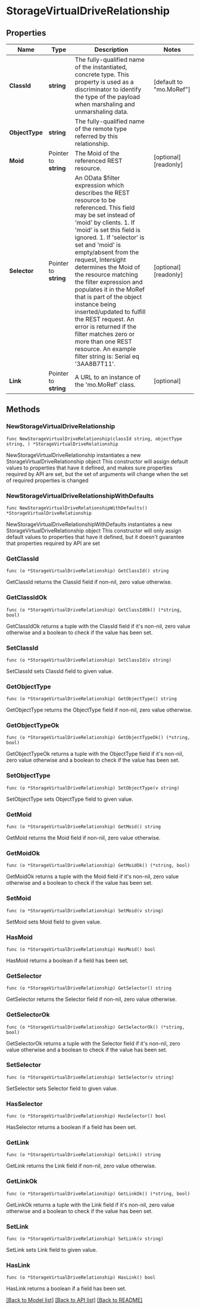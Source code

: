# StorageVirtualDriveRelationship

## Properties

Name | Type | Description | Notes
------------ | ------------- | ------------- | -------------
**ClassId** | **string** | The fully-qualified name of the instantiated, concrete type. This property is used as a discriminator to identify the type of the payload when marshaling and unmarshaling data. | [default to "mo.MoRef"]
**ObjectType** | **string** | The fully-qualified name of the remote type referred by this relationship. | 
**Moid** | Pointer to **string** | The Moid of the referenced REST resource. | [optional] [readonly] 
**Selector** | Pointer to **string** | An OData $filter expression which describes the REST resource to be referenced. This field may be set instead of &#39;moid&#39; by clients. 1. If &#39;moid&#39; is set this field is ignored. 1. If &#39;selector&#39; is set and &#39;moid&#39; is empty/absent from the request, Intersight determines the Moid of the resource matching the filter expression and populates it in the MoRef that is part of the object instance being inserted/updated to fulfill the REST request. An error is returned if the filter matches zero or more than one REST resource. An example filter string is: Serial eq &#39;3AA8B7T11&#39;. | [optional] [readonly] 
**Link** | Pointer to **string** | A URL to an instance of the &#39;mo.MoRef&#39; class. | [optional] 

## Methods

### NewStorageVirtualDriveRelationship

`func NewStorageVirtualDriveRelationship(classId string, objectType string, ) *StorageVirtualDriveRelationship`

NewStorageVirtualDriveRelationship instantiates a new StorageVirtualDriveRelationship object
This constructor will assign default values to properties that have it defined,
and makes sure properties required by API are set, but the set of arguments
will change when the set of required properties is changed

### NewStorageVirtualDriveRelationshipWithDefaults

`func NewStorageVirtualDriveRelationshipWithDefaults() *StorageVirtualDriveRelationship`

NewStorageVirtualDriveRelationshipWithDefaults instantiates a new StorageVirtualDriveRelationship object
This constructor will only assign default values to properties that have it defined,
but it doesn't guarantee that properties required by API are set

### GetClassId

`func (o *StorageVirtualDriveRelationship) GetClassId() string`

GetClassId returns the ClassId field if non-nil, zero value otherwise.

### GetClassIdOk

`func (o *StorageVirtualDriveRelationship) GetClassIdOk() (*string, bool)`

GetClassIdOk returns a tuple with the ClassId field if it's non-nil, zero value otherwise
and a boolean to check if the value has been set.

### SetClassId

`func (o *StorageVirtualDriveRelationship) SetClassId(v string)`

SetClassId sets ClassId field to given value.


### GetObjectType

`func (o *StorageVirtualDriveRelationship) GetObjectType() string`

GetObjectType returns the ObjectType field if non-nil, zero value otherwise.

### GetObjectTypeOk

`func (o *StorageVirtualDriveRelationship) GetObjectTypeOk() (*string, bool)`

GetObjectTypeOk returns a tuple with the ObjectType field if it's non-nil, zero value otherwise
and a boolean to check if the value has been set.

### SetObjectType

`func (o *StorageVirtualDriveRelationship) SetObjectType(v string)`

SetObjectType sets ObjectType field to given value.


### GetMoid

`func (o *StorageVirtualDriveRelationship) GetMoid() string`

GetMoid returns the Moid field if non-nil, zero value otherwise.

### GetMoidOk

`func (o *StorageVirtualDriveRelationship) GetMoidOk() (*string, bool)`

GetMoidOk returns a tuple with the Moid field if it's non-nil, zero value otherwise
and a boolean to check if the value has been set.

### SetMoid

`func (o *StorageVirtualDriveRelationship) SetMoid(v string)`

SetMoid sets Moid field to given value.

### HasMoid

`func (o *StorageVirtualDriveRelationship) HasMoid() bool`

HasMoid returns a boolean if a field has been set.

### GetSelector

`func (o *StorageVirtualDriveRelationship) GetSelector() string`

GetSelector returns the Selector field if non-nil, zero value otherwise.

### GetSelectorOk

`func (o *StorageVirtualDriveRelationship) GetSelectorOk() (*string, bool)`

GetSelectorOk returns a tuple with the Selector field if it's non-nil, zero value otherwise
and a boolean to check if the value has been set.

### SetSelector

`func (o *StorageVirtualDriveRelationship) SetSelector(v string)`

SetSelector sets Selector field to given value.

### HasSelector

`func (o *StorageVirtualDriveRelationship) HasSelector() bool`

HasSelector returns a boolean if a field has been set.

### GetLink

`func (o *StorageVirtualDriveRelationship) GetLink() string`

GetLink returns the Link field if non-nil, zero value otherwise.

### GetLinkOk

`func (o *StorageVirtualDriveRelationship) GetLinkOk() (*string, bool)`

GetLinkOk returns a tuple with the Link field if it's non-nil, zero value otherwise
and a boolean to check if the value has been set.

### SetLink

`func (o *StorageVirtualDriveRelationship) SetLink(v string)`

SetLink sets Link field to given value.

### HasLink

`func (o *StorageVirtualDriveRelationship) HasLink() bool`

HasLink returns a boolean if a field has been set.


[[Back to Model list]](../README.md#documentation-for-models) [[Back to API list]](../README.md#documentation-for-api-endpoints) [[Back to README]](../README.md)


